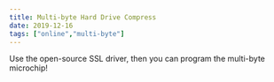 ```yaml
---
title: Multi-byte Hard Drive Compress
date: 2019-12-16
tags: ["online","multi-byte"]
---
```


Use the open-source SSL driver, then you can program the multi-byte microchip!